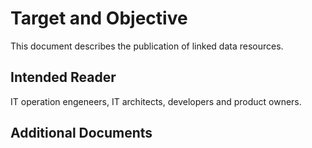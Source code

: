 # Target and Objective
This document describes the publication of linked data resources.

## Intended Reader
IT operation engeneers, IT architects, developers and product owners.

## Additional Documents
